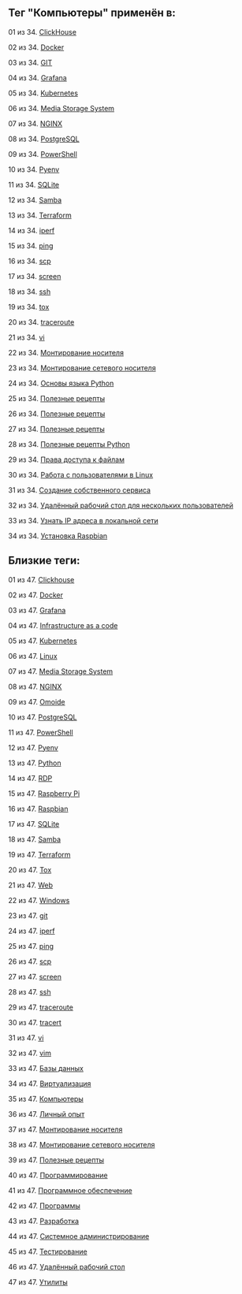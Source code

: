 ## Тег "Компьютеры" применён в:

01 из 34. [ClickHouse](../Компьютеры%20и%20софт/Программы/Clickhouse.md)

02 из 34. [Docker](../Компьютеры%20и%20софт/Программы/Docker.md)

03 из 34. [GIT](../Компьютеры%20и%20софт/Программы/GIT.md)

04 из 34. [Grafana](../Компьютеры%20и%20софт/Программы/Grafana.md)

05 из 34. [Kubernetes](../Компьютеры%20и%20софт/Программы/Kubernetes.md)

06 из 34. [Media Storage System](../Компьютеры%20и%20софт/Личный%20опыт/Omoide/Media%20Storage%20System.md)

07 из 34. [NGINX](../Компьютеры%20и%20софт/Программы/Nginx.md)

08 из 34. [PostgreSQL](../Компьютеры%20и%20софт/Программы/PostgreSQL.md)

09 из 34. [PowerShell](../Компьютеры%20и%20софт/Программы/PowerShell.md)

10 из 34. [Pyenv](../Компьютеры%20и%20софт/Программные%20компоненты/pyenv.md)

11 из 34. [SQLite](../Компьютеры%20и%20софт/Программы/SQLite.md)

12 из 34. [Samba](../Компьютеры%20и%20софт/Linux/Samba.md)

13 из 34. [Terraform](../Компьютеры%20и%20софт/Программы/Terraform.md)

14 из 34. [iperf](../Компьютеры%20и%20софт/Утилиты/Iperf.md)

15 из 34. [ping](../Компьютеры%20и%20софт/Утилиты/Ping.md)

16 из 34. [scp](../Компьютеры%20и%20софт/Утилиты/SCP.md)

17 из 34. [screen](../Компьютеры%20и%20софт/Утилиты/Screen.md)

18 из 34. [ssh](../Компьютеры%20и%20софт/Утилиты/SSH.md)

19 из 34. [tox](../Компьютеры%20и%20софт/Программные%20компоненты/tox.md)

20 из 34. [traceroute](../Компьютеры%20и%20софт/Утилиты/Traceroute.md)

21 из 34. [vi](../Компьютеры%20и%20софт/Утилиты/Vi.md)

22 из 34. [Монтирование носителя](../Компьютеры%20и%20софт/Linux/Монтирование%20носителя.md)

23 из 34. [Монтирование сетевого носителя](../Компьютеры%20и%20софт/Linux/Монтирование%20сетевого%20носителя.md)

24 из 34. [Основы языка Python](../Компьютеры%20и%20софт/Программирование/Основы%20языка%20Python.md)

25 из 34. [Полезные рецепты](../Компьютеры%20и%20софт/Linux/Полезные%20рецепты%20Linux.md)

26 из 34. [Полезные рецепты](../Компьютеры%20и%20софт/Raspberry%20Pi/Полезные%20рецепты%20Raspberry%20Pi.md)

27 из 34. [Полезные рецепты](../Компьютеры%20и%20софт/Windows/Полезные%20рецепты%20Windows.md)

28 из 34. [Полезные рецепты Python](../Компьютеры%20и%20софт/Программирование/Полезные%20рецепты%20Python.md)

29 из 34. [Права доступа к файлам](../Компьютеры%20и%20софт/Linux/Права%20доступа%20к%20файлам.md)

30 из 34. [Работа с пользователями в Linux](../Компьютеры%20и%20софт/Linux/Работа%20с%20пользователями.md)

31 из 34. [Создание собственного сервиса](../Компьютеры%20и%20софт/Linux/Создание%20собственного%20сервиса.md)

32 из 34. [Удалённый рабочий стол для нескольких пользователей](../Компьютеры%20и%20софт/Windows/Удалённый%20рабочий%20стол%20для%20нескольких%20пользователей.md)

33 из 34. [Узнать IP адреса в локальной сети](../Компьютеры%20и%20софт/Linux/Узнать%20IP%20адреса%20в%20локальной%20сети.md)

34 из 34. [Установка Raspbian](../Компьютеры%20и%20софт/Raspberry%20Pi/Установка%20Raspbian.md)

## Близкие теги:

01 из 47. [Clickhouse](./clickhouse.md)

02 из 47. [Docker](./docker.md)

03 из 47. [Grafana](./grafana.md)

04 из 47. [Infrastructure as a code](./infrastructure%20as%20a%20code.md)

05 из 47. [Kubernetes](./kubernetes.md)

06 из 47. [Linux](./linux.md)

07 из 47. [Media Storage System](./media%20storage%20system.md)

08 из 47. [NGINX](./nginx.md)

09 из 47. [Omoide](./omoide.md)

10 из 47. [PostgreSQL](./postgresql.md)

11 из 47. [PowerShell](./powershell.md)

12 из 47. [Pyenv](./pyenv.md)

13 из 47. [Python](./python.md)

14 из 47. [RDP](./rdp.md)

15 из 47. [Raspberry Pi](./raspberry%20pi.md)

16 из 47. [Raspbian](./raspbian.md)

17 из 47. [SQLite](./sqlite.md)

18 из 47. [Samba](./samba.md)

19 из 47. [Terraform](./terraform.md)

20 из 47. [Tox](./tox.md)

21 из 47. [Web](./web.md)

22 из 47. [Windows](./windows.md)

23 из 47. [git](./git.md)

24 из 47. [iperf](./iperf.md)

25 из 47. [ping](./ping.md)

26 из 47. [scp](./scp.md)

27 из 47. [screen](./screen.md)

28 из 47. [ssh](./ssh.md)

29 из 47. [traceroute](./traceroute.md)

30 из 47. [tracert](./tracert.md)

31 из 47. [vi](./vi.md)

32 из 47. [vim](./vim.md)

33 из 47. [Базы данных](./базы%20данных.md)

34 из 47. [Виртуализация](./виртуализация.md)

35 из 47. [Компьютеры](./компьютеры.md)

36 из 47. [Личный опыт](./личный%20опыт.md)

37 из 47. [Монтирование носителя](./монтирование%20носителя.md)

38 из 47. [Монтирование сетевого носителя](./монтирование%20сетевого%20носителя.md)

39 из 47. [Полезные рецепты](./полезные%20рецепты.md)

40 из 47. [Программирование](./программирование.md)

41 из 47. [Программное обеспечение](./программное%20обеспечение.md)

42 из 47. [Программы](./программы.md)

43 из 47. [Разработка](./разработка.md)

44 из 47. [Системное администрирование](./системное%20администрирование.md)

45 из 47. [Тестирование](./тестирование.md)

46 из 47. [Удалённый рабочий стол](./удалённый%20рабочий%20стол.md)

47 из 47. [Утилиты](./утилиты.md)

